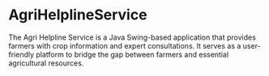 # AgriHelplineService
The Agri Helpline Service is a Java Swing-based application that provides farmers with crop information and expert consultations. It serves as a user-friendly platform to bridge the gap between farmers and essential agricultural resources.
